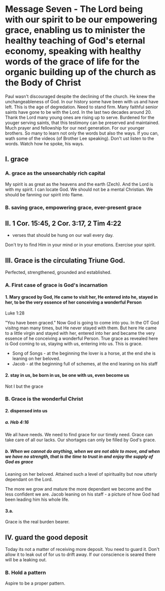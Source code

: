 # Message Seven - The Lord being with our spirit to be our empowering grace, enabling us to minister the healthy teaching of God's eternal economy, speaking with healthy words of the grace of life for the organic building up of the church as the Body of Christ
Paul wasn't discouraged despite the declining of the church. He knew the unchangeableness of God. In our history some have been with us and have left. This is the age of degredation.
Need to stand firm. Many faithful senior saints have gone to be with the Lord. In the last two decades around 20. Thank the Lord many young ones are rising up to serve. Burdened for
the youger serving saints, that this testimony can be preserved and maintained. Much prayer and fellowship for our next generation. For our younger brothers. So many to learn not only
the words but also the ways. If you can, wath some of the videos (of Brother Lee speaking). Don't ust listen to the words. Watch how he spoke, his ways.

## I. grace
### A. grace as the unsearchably rich capital
My spirit is as great as the heavens and the earth (Zech). And the Lord is with my spirit. I can locate God. We should not be a mental Christian. We should be fanning our spirit
into flame.

### B. saving grace, empowering grace, ever-present grace

## II. 1 Cor. 15:45, 2 Cor. 3:17, 2 Tim 4:22
- verses that should be hung on our wall every day.

Don't try to find Him in your mind or in your emotions. Exercise your spirit.

## III. Grace is the circulating Triune God.
Perfected, strengthened, grounded and established.

### A. First case of grace is God's incarnation
#### 1. Mary graced by God, He came to visit her, He entered into he, stayed in her, to be the very essence of her conceiving a wonderful Person
Luke 1:28

"You have been graced." Now God is going to come into you. In the OT God visitng man many times, but He never stayed with them. But here He came
to a little virgin and stayed with her, entered into her and became the very essence of he conceiving a wonderful Person. True grace as revealed
here is God coming to us, staying with us, entering into us. This is grace.

- Song of Songs - at the beginning the lover is a horse, at the end she is leaning on her beloved.
- Jacob - at the beginning full of schemes, at the end leaning on his staff

#### 2. stay in us, be born in us, be one with us, even become us
Not I but the grace

### B. Grace is the wonderful Christ

#### 2. dispensed into us
##### a. Heb 4:16
We all have needs. We need to find grace for our timely need. Grace can take care of all our lacks. Our shortages can only be filled by God's grace.

##### b. When we cannot do anything, when we are not able to move, and when we have no strength, that is the time to trust in and enjoy the supply of God as grace
Leaning on her beloved. Attained such a level of spirituality but now utterly dependant on the Lord.

The more we grow and mature the more dependant we become and the less confident we are. Jacob leaning on his staff - a picture of how God had been leading him his whole life.

#### 3.a.
Grace is the real burden bearer.

## IV. guard the good deposit
Today its not a matter of receiving more deposit. You need to guard it. Don't allow it to leak out of for us to drift away. If our conscience is seared there will be a leaking out.

### B. Hold a pattern
Aspire to be a proper pattern.
